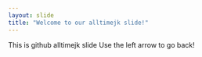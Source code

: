 ```yaml
---
layout: slide
title: "Welcome to our alltimejk slide!"
---
```

This is github alltimejk slide
Use the left arrow to go back!
